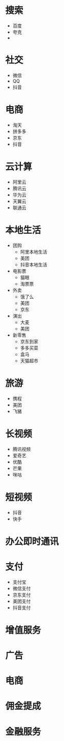 # 搜索
  * 百度
  * 夸克
  * 


# 社交
  * 微信
  * QQ
  * 抖音


# 电商
  * 淘天
  * 拼多多
  * 京东
  * 抖音


# 云计算
  * 阿里云
  * 腾讯云
  * 华为云
  * 天翼云
  * 联通云


# 本地生活
  * 团购
    * 阿里本地生活
    * 美团
    * 抖音本地生活
  * 电影票
    * 猫眼
    * 淘票票
  * 外卖
    * 饿了么
    * 美团
    * 京东
  * 演出
    * 大麦
    * 美团
  * 新零售
    * 京东到家
    * 多多买菜
    * 盒马
    * 天猫超市


# 旅游
  * 携程
  * 美团
  * 飞猪


# 长视频
  * 腾讯视频
  * 爱奇艺
  * 优酷
  * 芒果
  * 咪咕

# 短视频
  * 抖音
  * 快手



# 办公即时通讯


# 支付
  * 支付宝
  * 微信支付
  * 京东支付
  * 美团支付
  * 抖音支付


# 增值服务



# 广告



# 电商



# 佣金提成



# 金融服务



